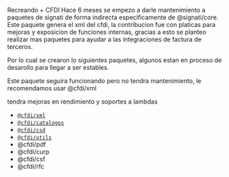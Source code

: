 Recreando + CFDI
Hace 6 meses se empezo a darle mantenimiento a paquetes de signati de forma indirecta especificamente de @signati/core. Este paquete genera el xml del cfdi, la contribucion fue con platicas para mejoras y exposicion de funciones internas, gracias a esto se planteo realizar mas paquetes para ayudar a las integraciones de factura de terceros.

Por lo cual se crearon lo siguientes paquetes, algunos estan en proceso de desarollo para llegar a ser estables.

Este paquete seguira funcionando pero no tendra mantenimiento, le recomendamos usar @cfdi/xml

tendra mejoras en rendimiento y soportes a lambdas
<ul type="list" start="1">
<li type="listitem" value="1">
<a href="https://www.npmjs.com/package/@cfdi/xml" rel="nofollow"><code>@cfdi/xml</code></a>
</li>
<li type="listitem" value="2">
<a href="https://" rel="nofollow"><code>@cfdi/catalogos</code></a>
</li>
<li type="listitem" value="3">
<a href="https://www.npmjs.com/package/@cfdi/csd" rel="nofollow"><code>@cfdi/csd</code></a>
</li>
<li type="listitem" value="4">
<a href="https://" rel="nofollow"><code>@cfdi/utils</code></a>
</li>
<li type="listitem" value="5">
<span>@cfdi/pdf</span>
</li>
<li type="listitem" value="6">
<span>@cfdi/curp</span>
</li>
<li type="listitem" value="7">
<span>@cfdi/csf</span>
</li>
<li type="listitem" value="7">
<span>@cfdi/rfc</span>
</li>
</ul>